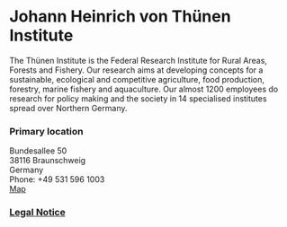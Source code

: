 # Johann Heinrich von Thünen Institute

The Thünen Institute is the Federal Research Institute for Rural Areas, Forests and Fishery. Our research aims at developing concepts for a sustainable, ecological and competitive agriculture, food production, forestry, marine fishery and aquaculture. Our almost 1200 employees do research for policy making and the society in 14 specialised institutes spread over Northern Germany.

### Primary location  
Bundesallee 50  
38116 Braunschweig  
Germany  
Phone: +49 531 596 1003  
[Map](https://www.openstreetmap.org/?mlat=52.2861&mlon=10.4499#map=12/52.2861/10.4499)

### [Legal Notice](https://www.thuenen.de/en/legal-notice-and-data-privacy)
